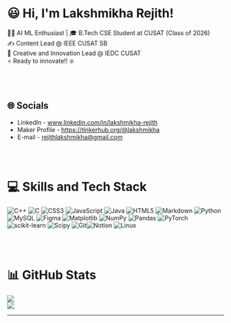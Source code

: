 # 😃 Hi, I'm Lakshmikha Rejith!
👩‍💻 AI ML Enthusiast | 🎓 B.Tech CSE Student at CUSAT (Class of 2026) <br>
✍️ Content Lead @ IEEE CUSAT SB<br>🚀 Creative and Innovation Lead @ IEDC CUSAT <br>⭐ Ready to innovate!! ❇️

<br>
<br>

## 🌐 Socials
- LinkedIn - www.linkedin.com/in/lakshmikha-rejith
- Maker Profile - https://tinkerhub.org/@lakshmikha
- E-mail - rejithlakshmikha@gmail.com

<br>
<br>


# 💻 Skills and Tech Stack
![C++](https://img.shields.io/badge/c++-%2300599C.svg?style=for-the-badge&logo=c%2B%2B&logoColor=white) ![C](https://img.shields.io/badge/c-%2300599C.svg?style=for-the-badge&logo=c&logoColor=white) ![CSS3](https://img.shields.io/badge/css3-%231572B6.svg?style=for-the-badge&logo=css3&logoColor=white) ![JavaScript](https://img.shields.io/badge/javascript-%23323330.svg?style=for-the-badge&logo=javascript&logoColor=%23F7DF1E) ![Java](https://img.shields.io/badge/java-%23ED8B00.svg?style=for-the-badge&logo=openjdk&logoColor=white) ![HTML5](https://img.shields.io/badge/html5-%23E34F26.svg?style=for-the-badge&logo=html5&logoColor=white) ![Markdown](https://img.shields.io/badge/markdown-%23000000.svg?style=for-the-badge&logo=markdown&logoColor=white) ![Python](https://img.shields.io/badge/python-3670A0?style=for-the-badge&logo=python&logoColor=ffdd54) ![MySQL](https://img.shields.io/badge/mysql-4479A1.svg?style=for-the-badge&logo=mysql&logoColor=white) ![Figma](https://img.shields.io/badge/figma-%23F24E1E.svg?style=for-the-badge&logo=figma&logoColor=white) ![Matplotlib](https://img.shields.io/badge/Matplotlib-%23ffffff.svg?style=for-the-badge&logo=Matplotlib&logoColor=black) ![NumPy](https://img.shields.io/badge/numpy-%23013243.svg?style=for-the-badge&logo=numpy&logoColor=white) ![Pandas](https://img.shields.io/badge/pandas-%23150458.svg?style=for-the-badge&logo=pandas&logoColor=white) ![PyTorch](https://img.shields.io/badge/PyTorch-%23EE4C2C.svg?style=for-the-badge&logo=PyTorch&logoColor=white) ![scikit-learn](https://img.shields.io/badge/scikit--learn-%23F7931E.svg?style=for-the-badge&logo=scikit-learn&logoColor=white) ![Scipy](https://img.shields.io/badge/SciPy-%230C55A5.svg?style=for-the-badge&logo=scipy&logoColor=%white) ![Git](https://img.shields.io/badge/git-%23F05033.svg?style=for-the-badge&logo=git&logoColor=white)![Notion](https://img.shields.io/badge/Notion-%23000000.svg?style=for-the-badge&logo=notion&logoColor=white) ![Linux](https://img.shields.io/badge/Linux-FCC624?style=for-the-badge&logo=linux&logoColor=black)

<br>
<br>

# 📊 GitHub Stats
<!-- ![](https://github-readme-stats.vercel.app/api?username=Lakshmikha&theme=light&hide_border=false&include_all_commits=true&count_private=false)<br/> -->
![](https://github-readme-streak-stats.herokuapp.com/?user=Lakshmikha&theme=dark&hide_border=false)
<br>
![](https://github-readme-stats.vercel.app/api/top-langs/?username=Lakshmikha&theme=dark&hide_border=false&include_all_commits=true&count_private=false&layout=compact)

---
<!-- [![](https://visitcount.itsvg.in/api?id=Lakshmikha&icon=0&color=0)](https://visitcount.itsvg.in) -->



